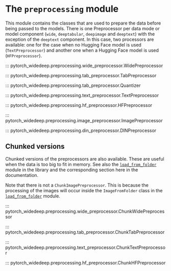 # The ``preprocessing`` module

This module contains the classes that are used to prepare the data before
being passed to the models. There is one Preprocessor per data mode or model
component (``wide``, ``deeptabular``, ``deepimage`` and ``deeptext``) with
the exception of the ``deeptext`` component. In this case, two processors are
available: one for the case when no Hugging Face model is used
(`TextPreprocessor`) and another one when a Hugging Face model is used
(`HFPreprocessor`).


::: pytorch_widedeep.preprocessing.wide_preprocessor.WidePreprocessor

::: pytorch_widedeep.preprocessing.tab_preprocessor.TabPreprocessor

::: pytorch_widedeep.preprocessing.tab_preprocessor.Quantizer

::: pytorch_widedeep.preprocessing.text_preprocessor.TextPreprocessor

::: pytorch_widedeep.preprocessing.hf_preprocessor.HFPreprocessor

::: pytorch_widedeep.preprocessing.image_preprocessor.ImagePreprocessor

::: pytorch_widedeep.preprocessing.din_preprocessor.DINPreprocessor


## Chunked versions

Chunked versions of the preprocessors are also available. These are useful
when the data is too big to fit in memory. See also the [``load_from_folder``](load_from_folder.md)
module in the library and the corresponding section here in the documentation.

Note that there is not a ``ChunkImagePreprocessor``. This is because the
processing of the images will occur inside the `ImageFromFolder` class in
the [``load_from_folder``](load_from_folder.md) module.


::: pytorch_widedeep.preprocessing.wide_preprocessor.ChunkWidePreprocessor

::: pytorch_widedeep.preprocessing.tab_preprocessor.ChunkTabPreprocessor

::: pytorch_widedeep.preprocessing.text_preprocessor.ChunkTextPreprocessor

::: pytorch_widedeep.preprocessing.hf_preprocessor.ChunkHFPreprocessor
